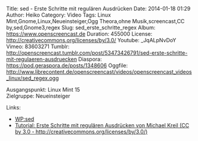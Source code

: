 Title: sed - Erste Schritte mit regulären Ausdrücken
Date: 2014-01-18 01:29
Author: Heiko
Category: Video
Tags: Linux Mint,Gnome,Linux,Neueinsteiger,Ogg Theora,ohne Musik,screencast,CC by,sed,Gnome3,regex
Slug: sed_erste_schritte_regex
Album: https://www.openscreencast.de
Duration: 455000
License: http://creativecommons.org/licenses/by/3.0/
Youtube: _JqALpNvDoY
Vimeo: 83603271
Tumblr: http://openscreencast.tumblr.com/post/53473426791/sed-erste-schritte-mit-regulaeren-ausdruecken
Diaspora: https://pod.geraspora.de/posts/1348606
Oggfile: http://www.librecontent.de/openscreencast/videos/openscreencast_videos_linux/sed_regex.ogg

Ausgangspunkt: Linux Mint 15  
Zielgruppe: Neueinsteiger  

Links:

  * [WP:sed](http://de.wikipedia.org/wiki/Sed_%28Unix%29 "sed" )
  * [Tutorial: Erste Schritte mit regulären Ausdrücken von Michael Kreil (CC by 3.0 - http://creativecommons.org/licenses/by/3.0/)](http://www.opendatacity.de/tutorial-erste-schritte-mit-regularen-ausdrucken/ "opendatacity.de" )

